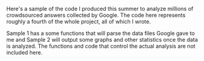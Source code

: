 Here's a sample of the code I produced this summer to analyze millions of crowdsourced answers collected by Google. The code here represents roughly a fourth of the whole project, all of which I wrote.

Sample 1 has a some functions that will parse the data files Google gave to me and Sample 2 will output some graphs and other statistics once the data is analyzed.  The functions and code that control the actual analysis are not included here.   
